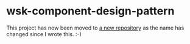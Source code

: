 wsk-component-design-pattern
============================

This project has now been moved to [a new repository](https://github.com/jasonmayes/mdl-component-design-pattern "View the project on GitHub!") as the name has changed since I wrote this. :-)